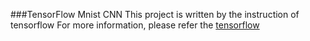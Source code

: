 ###TensorFlow Mnist CNN
This project is written by the instruction of tensorflow
For more information, please refer the [tensorflow](https://www.tensorflow.org/get_started/mnist/pros)
